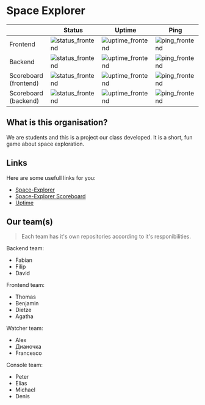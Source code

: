 # Space Explorer

| | Status        | Uptime        | Ping |
|-| ------------- | ------------- | ---- |
| Frontend | ![status_frontend](https://up.programar.io/api/badge/45/status?cache=no) | ![uptime_frontend](https://up.programar.io/api/badge/45/uptime?cache=no) | ![ping_frontend](https://up.programar.io/api/badge/45/ping?cache=no) |
| Backend | ![status_frontend](https://up.programar.io/api/badge/46/status?cache=no) | ![uptime_frontend](https://up.programar.io/api/badge/46/uptime?cache=no) | ![ping_frontend](https://up.programar.io/api/badge/46/ping?cache=no) |
| Scoreboard (frontend) | ![status_frontend](https://up.programar.io/api/badge/43/status?cache=no) | ![uptime_frontend](https://up.programar.io/api/badge/43/uptime?cache=no) | ![ping_frontend](https://up.programar.io/api/badge/43/ping?cache=no) |
| Scoreboard (backend) | ![status_frontend](https://up.programar.io/api/badge/44/status?cache=no) | ![uptime_frontend](https://up.programar.io/api/badge/44/uptime?cache=no) | ![ping_frontend](https://up.programar.io/api/badge/44/ping?cache=no) |


## What is this organisation?

We are students and this is a project our class developed. It is a short, fun game about space exploration.

## Links

Here are some usefull links for you:

- [Space-Explorer](https://space-explorer.programar.io)
- [Space-Explorer Scoreboard](https://scoreboard-space-explorer.programar.io)
- [Uptime](https://up.programar.io/status/space-explorer)

## Our team(s)

> Each team has it's own repositories according to it's responibilities.

Backend team:

- Fabian
- Filip
- David

Frontend team:

- Thomas
- Benjamin
- Dietze
- Agatha

Watcher team:

- Alex
- Дианочка
- Francesco

Console team:

- Peter
- Elias
- Michael
- Denis
